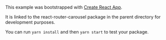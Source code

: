 This example was bootstrapped with [Create React App](https://github.com/facebook/create-react-app).

It is linked to the react-router-carousel package in the parent directory for development purposes.

You can run `yarn install` and then `yarn start` to test your package.
